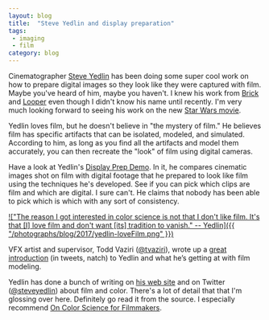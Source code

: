 ```yaml
---
layout: blog
title:  "Steve Yedlin and display preparation"
tags: 
 - imaging 
 - film
category: blog
---
```


Cinematographer [Steve Yedlin](http://www.yedlin.net/) has been doing some super cool work on how to prepare digital images so they look like they were captured with film. Maybe you've heard of him, maybe you haven't. I knew his work from [Brick](http://www.imdb.com/title/tt0393109/) and [Looper](http://www.imdb.com/title/tt1276104/) even though I didn't know his name until recently. I'm very much looking forward to seeing his work on the new [Star Wars movie](http://www.imdb.com/title/tt2527336/).

Yedlin loves film, but he doesn't believe in "the mystery of film." He believes film has specific artifacts that can be isolated, modeled, and simulated. According to him, as long as you find all the artifacts and model them accurately, you can then recreate the "look" of film using digital cameras.

Have a look at Yedlin's [Display Prep Demo](http://yedlin.net/DisplayPrepDemo/). In it, he compares cinematic images shot on film with digital footage that he prepared to look like film using the techniques he's developed. See if you can pick which clips are film and which are digital. I sure can't. He claims that nobody has been able to pick which is which with any sort of consistency.

[!["The reason I got interested in color science is not that I don't like film. It's that [I] love film and don't want [its] tradition to vanish." -- Yedlin]({{ "/photographs/blog/2017/yedlin-loveFilm.png" }})](https://twitter.com/steveyedlin/status/686314296679219201)

VFX artist and supervisor, Todd Vaziri ([@tvaziri](https://twitter.com/tvaziri)), wrote up a [great introduction](https://storify.com/tvaziri/steve-yedlin) (in tweets, natch) to Yedlin and what he’s getting at with film modeling.

Yedlin has done a bunch of writing on [his web site](http://yedlin.net/) and on Twitter ([@steveyedlin](https://twitter.com/steveyedlin)) about film and color. There's a lot of detail that that I'm glossing over here. Definitely go read it from the source. I especially recommend [On Color Science for Filmmakers](http://yedlin.net/OnColorScience/).

